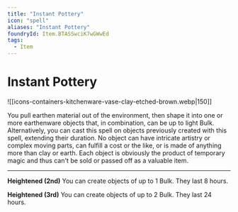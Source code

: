 ```yaml
---
title: "Instant Pottery"
icon: "spell"
aliases: "Instant Pottery"
foundryId: Item.BTASSwciK7wGWwEd
tags:
  - Item
---
```


# Instant Pottery
![[icons-containers-kitchenware-vase-clay-etched-brown.webp|150]]

You pull earthen material out of the environment, then shape it into one or more earthenware objects that, in combination, can be up to light Bulk. Alternatively, you can cast this spell on objects previously created with this spell, extending their duration. No object can have intricate artistry or complex moving parts, can fulfill a cost or the like, or is made of anything more than clay or earth. Each object is obviously the product of temporary magic and thus can't be sold or passed off as a valuable item.

* * *

**Heightened (2nd)** You can create objects of up to 1 Bulk. They last 8 hours.

**Heightened (3rd)** You can create objects of up to 2 Bulk. They last 24 hours.
